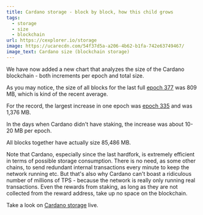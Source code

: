 ```yaml
---
title: Cardano storage - block by block, how this child grows
tags:
  - storage
  - size
  - blockchain
url: https://cexplorer.io/storage
image: https://ucarecdn.com/54f37d5a-a206-4b62-b1fa-742e63749467/
image_text: Cardano size (blockchain storage)
---
```


We have now added a new chart that analyzes the size of the Cardano blockchain - both increments per epoch and total size.

As you may notice, the size of all blocks for the last full [epoch 377](https://cexplorer.io/epoch/377) was 809 MB, which is kind of the recent average.

For the record, the largest increase in one epoch was [epoch 335](https://cexplorer.io/epoch/335) and was 1,376 MB.

In the days when Cardano didn't have staking, the increase was about 10-20 MB per epoch.

All blocks together have actually size 85,486 MB.

Note that Cardano, especially since the last hardfork, is extremely efficient in terms of possible storage consumption. There is no need, as some other chains, to send redundant internal transactions every minute to keep the network running etc. But that's also why Cardano can't boast a ridiculous number of millions of TPS - because the network is really only running real transactions. Even the rewards from staking, as long as they are not collected from the reward address, take up no space on the blockchain.

Take a look on [Cardano storage](https://cexplorer.io/storage) live.
